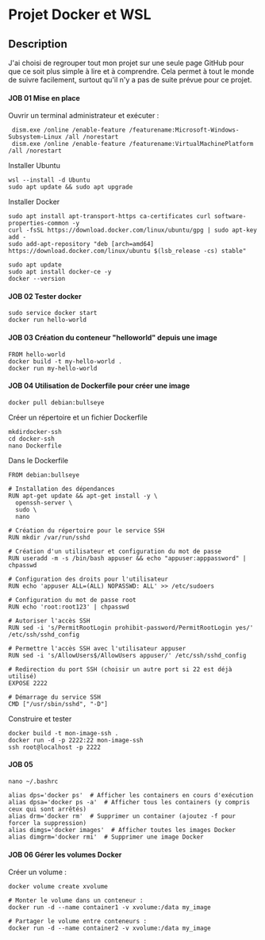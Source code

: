 # Projet Docker et WSL

## Description

J'ai choisi de regrouper tout mon projet sur une seule page GitHub pour que ce soit plus simple à lire et à comprendre. Cela permet à tout le monde de suivre facilement,
surtout qu'il n'y a pas de suite prévue pour ce projet.

#### JOB 01 Mise en place

Ouvrir un terminal administrateur et exécuter :
 
```
 dism.exe /online /enable-feature /featurename:Microsoft-Windows-Subsystem-Linux /all /norestart
 dism.exe /online /enable-feature /featurename:VirtualMachinePlatform /all /norestart
```


Installer Ubuntu

```
wsl --install -d Ubuntu
sudo apt update && sudo apt upgrade
```
Installer Docker 
```
sudo apt install apt-transport-https ca-certificates curl software-properties-common -y
curl -fsSL https://download.docker.com/linux/ubuntu/gpg | sudo apt-key add -
sudo add-apt-repository "deb [arch=amd64] https://download.docker.com/linux/ubuntu $(lsb_release -cs) stable"
```
```
sudo apt update
sudo apt install docker-ce -y
docker --version
```

#### JOB 02 Tester docker 
```
sudo service docker start
docker run hello-world
```
#### JOB 03 Création du conteneur "helloworld" depuis une image
```
FROM hello-world
docker build -t my-hello-world .
docker run my-hello-world
```
#### JOB 04 Utilisation de Dockerfile pour créer une image
```
docker pull debian:bullseye
```
Créer un répertoire et un fichier Dockerfile
```
mkdirdocker-ssh
cd docker-ssh
nano Dockerfile 
```
 Dans le Dockerfile
```
FROM debian:bullseye

# Installation des dépendances
RUN apt-get update && apt-get install -y \
  openssh-server \
  sudo \
  nano

# Création du répertoire pour le service SSH
RUN mkdir /var/run/sshd

# Création d'un utilisateur et configuration du mot de passe
RUN useradd -m -s /bin/bash appuser && echo "appuser:apppassword" | chpasswd

# Configuration des droits pour l'utilisateur
RUN echo 'appuser ALL=(ALL) NOPASSWD: ALL' >> /etc/sudoers

# Configuration du mot de passe root
RUN echo 'root:root123' | chpasswd

# Autoriser l'accès SSH
RUN sed -i 's/PermitRootLogin prohibit-password/PermitRootLogin yes/' /etc/ssh/sshd_config

# Permettre l'accès SSH avec l'utilisateur appuser
RUN sed -i 's/AllowUsers$/AllowUsers appuser/' /etc/ssh/sshd_config

# Redirection du port SSH (choisir un autre port si 22 est déjà utilisé)
EXPOSE 2222

# Démarrage du service SSH
CMD ["/usr/sbin/sshd", "-D"]

```
Construire et tester
```
docker build -t mon-image-ssh .
docker run -d -p 2222:22 mon-image-ssh
ssh root@localhost -p 2222
```

#### JOB 05 
```
nano ~/.bashrc
```
```
alias dps='docker ps'  # Afficher les containers en cours d'exécution
alias dpsa='docker ps -a'  # Afficher tous les containers (y compris ceux qui sont arrêtés)
alias drm='docker rm'  # Supprimer un container (ajoutez -f pour forcer la suppression)
alias dimgs='docker images'  # Afficher toutes les images Docker
alias dimgrm='docker rmi'  # Supprimer une image Docker
```
#### JOB 06 Gérer les volumes Docker

Créer un volume :
```
docker volume create xvolume

# Monter le volume dans un conteneur :
docker run -d --name container1 -v xvolume:/data my_image

# Partager le volume entre conteneurs :
docker run -d --name container2 -v xvolume:/data my_image
```










